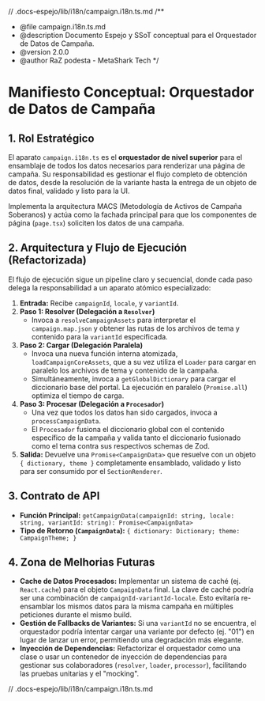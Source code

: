 // .docs-espejo/lib/i18n/campaign.i18n.ts.md
/**
 * @file campaign.i18n.ts.md
 * @description Documento Espejo y SSoT conceptual para el Orquestador de Datos de Campaña.
 * @version 2.0.0
 * @author RaZ podesta - MetaShark Tech
 */

# Manifiesto Conceptual: Orquestador de Datos de Campaña

## 1. Rol Estratégico

El aparato `campaign.i18n.ts` es el **orquestador de nivel superior** para el ensamblaje de todos los datos necesarios para renderizar una página de campaña. Su responsabilidad es gestionar el flujo completo de obtención de datos, desde la resolución de la variante hasta la entrega de un objeto de datos final, validado y listo para la UI.

Implementa la arquitectura MACS (Metodología de Activos de Campaña Soberanos) y actúa como la fachada principal para que los componentes de página (`page.tsx`) soliciten los datos de una campaña.

## 2. Arquitectura y Flujo de Ejecución (Refactorizada)

El flujo de ejecución sigue un pipeline claro y secuencial, donde cada paso delega la responsabilidad a un aparato atómico especializado:

1.  **Entrada:** Recibe `campaignId`, `locale`, y `variantId`.
2.  **Paso 1: Resolver (Delegación a `Resolver`)**
    *   Invoca a `resolveCampaignAssets` para interpretar el `campaign.map.json` y obtener las rutas de los archivos de tema y contenido para la `variantId` especificada.
3.  **Paso 2: Cargar (Delegación Paralela)**
    *   Invoca una nueva función interna atomizada, `loadCampaignCoreAssets`, que a su vez utiliza el `Loader` para cargar en paralelo los archivos de tema y contenido de la campaña.
    *   Simultáneamente, invoca a `getGlobalDictionary` para cargar el diccionario base del portal. La ejecución en paralelo (`Promise.all`) optimiza el tiempo de carga.
4.  **Paso 3: Procesar (Delegación a `Procesador`)**
    *   Una vez que todos los datos han sido cargados, invoca a `processCampaignData`.
    *   El `Procesador` fusiona el diccionario global con el contenido específico de la campaña y valida tanto el diccionario fusionado como el tema contra sus respectivos schemas de Zod.
5.  **Salida:** Devuelve una `Promise<CampaignData>` que resuelve con un objeto `{ dictionary, theme }` completamente ensamblado, validado y listo para ser consumido por el `SectionRenderer`.

## 3. Contrato de API

-   **Función Principal:** `getCampaignData(campaignId: string, locale: string, variantId: string): Promise<CampaignData>`
-   **Tipo de Retorno (`CampaignData`):** `{ dictionary: Dictionary; theme: CampaignTheme; }`

## 4. Zona de Melhorias Futuras

*   **Cache de Datos Procesados:** Implementar un sistema de caché (ej. `React.cache`) para el objeto `CampaignData` final. La clave de caché podría ser una combinación de `campaignId-variantId-locale`. Esto evitaría re-ensamblar los mismos datos para la misma campaña en múltiples peticiones durante el mismo build.
*   **Gestión de Fallbacks de Variantes:** Si una `variantId` no se encuentra, el orquestador podría intentar cargar una variante por defecto (ej. "01") en lugar de lanzar un error, permitiendo una degradación más elegante.
*   **Inyección de Dependencias:** Refactorizar el orquestador como una clase o usar un contenedor de inyección de dependencias para gestionar sus colaboradores (`resolver`, `loader`, `processor`), facilitando las pruebas unitarias y el "mocking".

// .docs-espejo/lib/i18n/campaign.i18n.ts.md